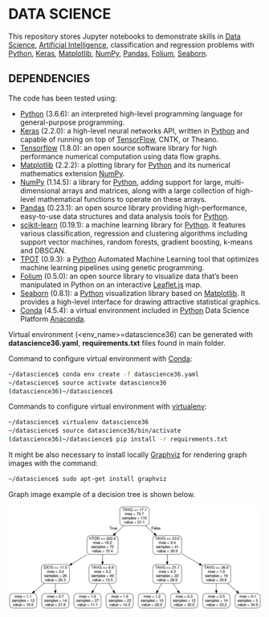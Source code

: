# DATA SCIENCE

This repository stores Jupyter notebooks to demonstrate skills in [Data Science], [Artificial Intelligence], classification and regression problems with [Python], [Keras], [Matplotlib], [NumPy], [Pandas], [Folium], [Seaborn].

## DEPENDENCIES
The code has been tested using:

* [Python] (3.6.6): an interpreted high-level programming language for general-purpose programming.
* [Keras] (2.2.0): a high-level neural networks API, written in [Python] and capable of running on top of [TensorFlow], CNTK, or Theano.
* [Tensorflow] (1.8.0): an open source software library for high performance numerical computation using data flow graphs.
* [Matplotlib] (2.2.2): a plotting library for [Python] and its numerical mathematics extension [NumPy].
* [NumPy] (1.14.5): a library for [Python], adding support for large, multi-dimensional arrays and matrices, along with a large collection of high-level mathematical functions to operate on these arrays.
* [Pandas] (0.23.1):  an open source library providing high-performance, easy-to-use data structures and data analysis tools for [Python].
* [scikit-learn] (0.19.1): a machine learning library for [Python]. It features various classification, regression and clustering algorithms including support vector machines, random forests, gradient boosting, k-means and DBSCAN.
* [TPOT] (0.9.3): a [Python] Automated Machine Learning tool that optimizes machine learning pipelines using genetic programming.
* [Folium] (0.5.0): an open source library to visualize data that’s been manipulated in Python on an interactive [Leaflet.js] map.
* [Seaborn] (0.8.1): a [Python] visualization library based on [Matplotlib]. It provides a high-level interface for drawing attractive statistical graphics.
* [Conda] (4.5.4): a virtual environment included in [Python] Data Science Platform [Anaconda].

Virtual environment (<env_name>=datascience36) can be generated with **datascience36.yaml**, **requirements.txt** files found in main folder.

Command to configure virtual environment with [Conda]:

```bash
~/datascience$ conda env create -f datascience36.yaml
~/datascience$ source activate datascience36
(datascience36)~/datascience$
```

Commands to configure virtual environment with [virtualenv]:

```bash
~/datascience$ virtualenv datascience36
~/datascience$ source datascience36/bin/activate
(datascience36)~/datascience$ pip install -r requirements.txt
```

It might be also necessary to install locally [Graphviz] for rendering graph images with the command:

```bash
~/datascience$ sudo apt-get install graphviz
```

Graph image example of a decision tree is shown below.

![Graph image example of a decision tree](tree_top3.png)

[Data Science]: https://en.wikipedia.org/wiki/Data_science
[Artificial Intelligence]: https://en.wikipedia.org/wiki/Artificial_intelligence
[Python]: https://www.python.org/
[Keras]: https://keras.io/
[Tensorflow]: https://www.tensorflow.org/
[Matplotlib]: https://matplotlib.org/
[NumPy]: http://www.numpy.org/
[Pandas]: https://pandas.pydata.org/
[scikit-learn]: http://scikit-learn.org/stable/
[TPOT]: https://github.com/EpistasisLab/tpot
[Folium]: https://github.com/python-visualization/folium
[Leaflet.js]: https://leafletjs.com/
[Seaborn]: http://seaborn.pydata.org/
[Conda]: https://conda.io/docs/index.html
[Anaconda]: https://www.anaconda.com/
[virtualenv]: https://virtualenv.pypa.io/en/stable/
[Graphviz]: https://www.graphviz.org/